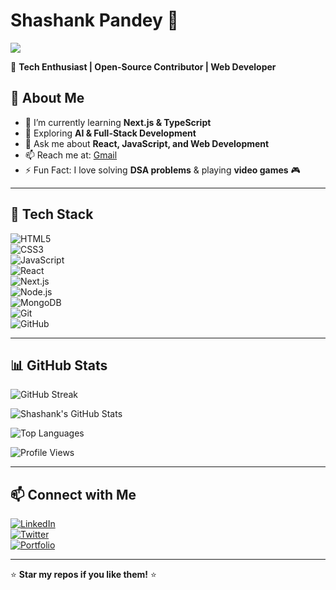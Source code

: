 # Shashank Pandey 👋  
![](https://dcbadge.limes.pink/api/shield/1201129677457215558)  

🚀 **Tech Enthusiast | Open-Source Contributor | Web Developer**  

## 🌟 About Me  
- 🔭 I’m currently learning **Next.js & TypeScript**  
- 🌱 Exploring **AI & Full-Stack Development**  
- 💬 Ask me about **React, JavaScript, and Web Development**  
- 📫 Reach me at: [Gmail](mailto:contact.shashankpandey04@gmail.com)  
- ⚡ Fun Fact: I love solving **DSA problems** & playing **video games** 🎮  

---

## 🚀 Tech Stack  
![HTML5](https://img.shields.io/badge/HTML5-E34F26?style=for-the-badge&logo=html5&logoColor=white)  
![CSS3](https://img.shields.io/badge/CSS3-1572B6?style=for-the-badge&logo=css3&logoColor=white)  
![JavaScript](https://img.shields.io/badge/JavaScript-F7DF1E?style=for-the-badge&logo=javascript&logoColor=black)  
![React](https://img.shields.io/badge/React-61DAFB?style=for-the-badge&logo=react&logoColor=black)  
![Next.js](https://img.shields.io/badge/Next.js-000000?style=for-the-badge&logo=next.js&logoColor=white)  
![Node.js](https://img.shields.io/badge/Node.js-339933?style=for-the-badge&logo=node.js&logoColor=white)  
![MongoDB](https://img.shields.io/badge/MongoDB-4EA94B?style=for-the-badge&logo=mongodb&logoColor=white)  
![Git](https://img.shields.io/badge/Git-F05032?style=for-the-badge&logo=git&logoColor=white)  
![GitHub](https://img.shields.io/badge/GitHub-181717?style=for-the-badge&logo=github&logoColor=white)  

---

## 📊 GitHub Stats  

![GitHub Streak](https://streak-stats.demolab.com/?user=shashankpandey04)

![Shashank's GitHub Stats](https://github-readme-stats.vercel.app/api?username=shashankpandey04&show_icons=true&theme=radical)  

![Top Languages](https://github-readme-stats.vercel.app/api/top-langs/?username=shashankpandey04&layout=compact&theme=radical)  

![Profile Views](https://komarev.com/ghpvc/?username=shashankpandey04)  

---

## 📫 Connect with Me  
[![LinkedIn](https://img.shields.io/badge/LinkedIn-0077B5?style=for-the-badge&logo=linkedin&logoColor=white)](https://www.linkedin.com/in/shashankpandey04/)  
[![Twitter](https://img.shields.io/badge/Twitter-1DA1F2?style=for-the-badge&logo=twitter&logoColor=white)](https://x.com/ShashankP04)  
[![Portfolio](https://img.shields.io/badge/Portfolio-%23000000.svg?style=for-the-badge&logo=vercel&logoColor=white)](https://shashankpandey04.github.io)  

---

⭐ **Star my repos if you like them!** ⭐  
